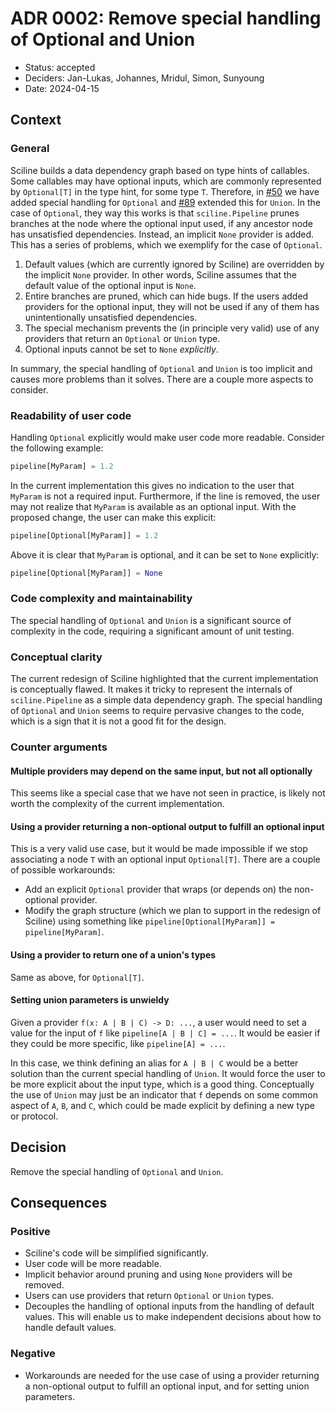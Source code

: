 # ADR 0002: Remove special handling of Optional and Union

- Status: accepted
- Deciders: Jan-Lukas, Johannes, Mridul, Simon, Sunyoung
- Date: 2024-04-15

## Context

### General

Sciline builds a data dependency graph based on type hints of callables.
Some callables may have optional inputs, which are commonly represented by `Optional[T]` in the type hint, for some type `T`.
Therefore, in [#50](https://github.com/scipp/sciline/pull/50) we have added special handling for `Optional` and [#89](https://github.com/scipp/sciline/pull/89) extended this for `Union`.
In the case of `Optional`, they way this works is that `sciline.Pipeline` prunes branches at the node where the optional input used, if any ancestor node has unsatisfied dependencies.
Instead, an implicit `None` provider is added.
This has a series of problems, which we exemplify for the case of `Optional`.

1. Default values (which are currently ignored by Sciline) are overridden by the implicit `None` provider.
   In other words, Sciline assumes that the default value of the optional input is `None`.
2. Entire branches are pruned, which can hide bugs.
   If the users added providers for the optional input, they will not be used if any of them has unintentionally unsatisfied dependencies.
3. The special mechanism prevents the (in principle very valid) use of any providers that return an `Optional` or `Union` type.
4. Optional inputs cannot be set to `None` *explicitly*.

In summary, the special handling of `Optional` and `Union` is too implicit and causes more problems than it solves.
There are a couple more aspects to consider.

### Readability of user code

Handling `Optional` explicitly would make user code more readable.
Consider the following example:

```python
pipeline[MyParam] = 1.2
```

In the current implementation this gives no indication to the user that `MyParam` is not a required input.
Furthermore, if the line is removed, the user may not realize that `MyParam` is available as an optional input.
With the proposed change, the user can make this explicit:

```python
pipeline[Optional[MyParam]] = 1.2
```

Above it is clear that `MyParam` is optional, and it can be set to `None` explicitly:

```python
pipeline[Optional[MyParam]] = None
```

### Code complexity and maintainability

The special handling of `Optional` and `Union` is a significant source of complexity in the code, requiring a significant amount of unit testing.

### Conceptual clarity

The current redesign of Sciline highlighted that the current implementation is conceptually flawed.
It makes it tricky to represent the internals of `sciline.Pipeline` as a simple data dependency graph.
The special handling of `Optional` and `Union` seems to require pervasive changes to the code, which is a sign that it is not a good fit for the design.

### Counter arguments

#### Multiple providers may depend on the same input, but not all optionally

This seems like a special case that we have not seen in practice, is likely not worth the complexity of the current implementation.

#### Using a provider returning a non-optional output to fulfill an optional input

This is a very valid use case, but it would be made impossible if we stop associating a node `T` with an optional input `Optional[T]`.
There are a couple of possible workarounds:

- Add an explicit `Optional` provider that wraps (or depends on) the non-optional provider.
- Modify the graph structure (which we plan to support in the redesign of Sciline) using something like `pipeline[Optional[MyParam]] = pipeline[MyParam]`.

#### Using a provider to return one of a union's types

Same as above, for `Optional[T]`.

#### Setting union parameters is unwieldy

Given a provider `f(x: A | B | C) -> D: ...`, a user would need to set a value for the input of `f` like `pipeline[A | B | C] = ...`.
It would be easier if they could be more specific, like `pipeline[A] = ...`.

In this case, we think defining an alias for `A | B | C` would be a better solution than the current special handling of `Union`.
It would force the user to be more explicit about the input type, which is a good thing.
Conceptually the use of `Union` may just be an indicator that `f` depends on some common aspect of `A`, `B`, and `C`, which could be made explicit by defining a new type or protocol.

## Decision

Remove the special handling of `Optional` and `Union`.

## Consequences

### Positive

- Sciline's code will be simplified significantly.
- User code will be more readable.
- Implicit behavior around pruning and using `None` providers will be removed.
- Users can use providers that return `Optional` or `Union` types.
- Decouples the handling of optional inputs from the handling of default values.
  This will enable us to make independent decisions about how to handle default values.

### Negative

- Workarounds are needed for the use case of using a provider returning a non-optional output to fulfill an optional input, and for setting union parameters.